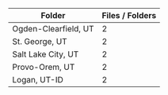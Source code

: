 | Folder               |   Files / Folders |
|----------------------|-------------------|
| Ogden-Clearfield, UT |                 2 |
| St. George, UT       |                 2 |
| Salt Lake City, UT   |                 2 |
| Provo-Orem, UT       |                 2 |
| Logan, UT-ID         |                 2 |
